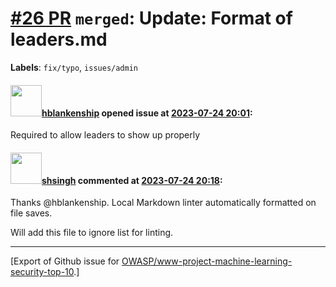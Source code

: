 # [\#26 PR](https://github.com/OWASP/www-project-machine-learning-security-top-10/pull/26) `merged`: Update: Format of leaders.md
**Labels**: `fix/typo`, `issues/admin`


#### <img src="https://avatars.githubusercontent.com/u/36673698?u=7764a170c83f85e2210ed4862c739145bf78d4fb&v=4" width="50">[hblankenship](https://github.com/hblankenship) opened issue at [2023-07-24 20:01](https://github.com/OWASP/www-project-machine-learning-security-top-10/pull/26):

Required to allow leaders to show up properly

#### <img src="https://avatars.githubusercontent.com/u/412800?v=4" width="50">[shsingh](https://github.com/shsingh) commented at [2023-07-24 20:18](https://github.com/OWASP/www-project-machine-learning-security-top-10/pull/26#issuecomment-1648545748):

Thanks @hblankenship. Local Markdown linter automatically formatted on file
saves.

Will add this file to ignore list for linting.


-------------------------------------------------------------------------------



[Export of Github issue for [OWASP/www-project-machine-learning-security-top-10](https://github.com/OWASP/www-project-machine-learning-security-top-10).]
